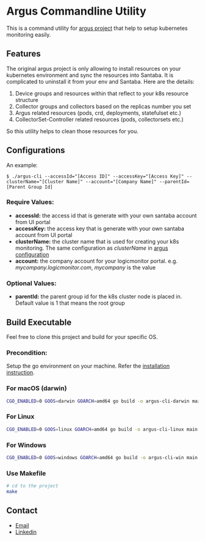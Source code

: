 # Argus Commandline Utility

This is a command utility for [argus project](https://logicmonitor.github.io/k8s-argus/) that help to setup kubernetes monitoring easily.

## Features
The original argus project is only allowing to install resources on your kubernetes environment and sync the resources into Santaba. It is complicated to uninstall it from your env and Santaba. Here are the details:

1. Device groups and resources within that reflect to your k8s resource structure
2. Collector groups and collectors based on the replicas number you set
3. Argus related resources (pods, crd, deployments, statefulset etc.)
4. CollectorSet-Controller related resources (pods, collectorsets etc.)

So this utility helps to clean those resources for you.

## Configurations
An example:
```
$ ./argus-cli --accessId="[Access ID]" --accessKey="[Access Key]" --clusterName="[Cluster Name]" --account="[Company Name]" --parentId=[Parent Group Id]
```

### Require Values:
* **accessId:** the access id that is generate with your own santaba account from UI portal
* **accessKey:** the access key that is generate with your own santaba account from UI portal
* **clusterName:** the cluster name that is used for creating your k8s monitoring. The same configuration as _clusterName_ in [argus configuration](https://logicmonitor.github.io/k8s-argus/docs/configuration/)
* **account:** the company account for your logicmonitor portal. e.g. _mycompany.logicmonitor.com_, _mycompany_ is the value

### Optional Values:
* **parentId:** the parent group id for the k8s cluster node is placed in. Default value is 1 that means the root group

## Build Executable
Feel free to clone this project and build for your specific OS.

### Precondition:
Setup the go environment on your machine. Refer the [installation instruction](https://golang.org/doc/install).

### For macOS (darwin)
```bash
CGO_ENABLED=0 GOOS=darwin GOARCH=amd64 go build -o argus-cli-darwin main.go
```

### For Linux
```bash
CGO_ENABLED=0 GOOS=linux GOARCH=amd64 go build -o argus-cli-linux main.go
```

### For Windows
```bash
CGO_ENABLED=0 GOOS=windows GOARCH=amd64 go build -o argus-cli-win main.go
```

### Use Makefile
```bash
# cd to the project
make
```

## Contact
* [Email](mailto:howardch@outlook.com)
* [Linkedin](https://www.linkedin.com/in/howard-chen-328493142/)

